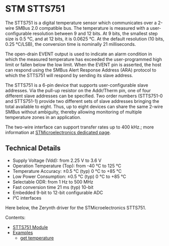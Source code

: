 # STM STTS751

The STTS751 is a digital temperature sensor which communicates over a 2-wire SMBus 2.0 compatible bus. The temperature is measured with a user-configurable resolution between 9 and 12 bits. At 9 bits, the smallest step size is 0.5 °C, and at 12 bits, it is 0.0625 °C. At the default resolution (10 bits, 0.25 °C/LSB), the conversion time is nominally 21 milliseconds.

The open-drain EVENT output is used to indicate an alarm condition in which the measured temperature has exceeded the user-programmed high limit or fallen below the low limit. When the EVENT pin is asserted, the host can respond using the SMBus Alert Response Address (ARA) protocol to which the STTS751 will respond by sending its slave address.

The STTS751 is a 6-pin device that supports user-configurable slave addresses. Via the pull-up resistor on the Addr/Therm pin, one of four different slave addresses can be specified. Two order numbers (STTS751-0 and STTS751-1) provide two different sets of slave addresses bringing the total available to eight. Thus, up to eight devices can share the same 2-wire SMBus without ambiguity, thereby allowing monitoring of multiple temperature zones in an application.

The two-wire interface can support transfer rates up to 400 kHz.; more information at [STMicroelectronics dedicated page](https://www.st.com/en/mems-and-sensors/stts751.html).

## Technical Details


* Supply Voltage (Vdd): from 2.25 V to 3.6 V
* Operation Temperature (Top): from -40 °C to 125 °C
* Temperature Accuracy: ±0.5 °C (typ) 0 °C to +85 °C
* Low Power Consumption: ±0.5 °C (typ) 0 °C to +85 °C
* Selectable ODR: from 1 Hz to 500 MHz
* Fast conversion time 21 ms (typ) 10-bit
* Embedded 9-bit to 12-bit configurable ADC
* I²C interfaces

Here below, the Zerynth driver for the STMicroelectronics STTS751.

Contents:


* [STTS751 Module](/latest/reference/libs/stm/stts751/docs/stts751/)
* [Examples](/latest/reference/libs/stm/stts751/docs/examples/)
    * [get temperature](/latest/reference/libs/stm/stts751/docs/examples/#read-temperature-values-from-stts751)
